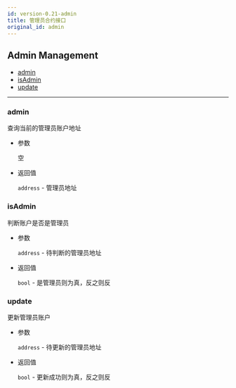 ```yaml
---
id: version-0.21-admin
title: 管理员合约接口
original_id: admin
---
```


<h2 class="hover-list">Admin Management</h2>

* [admin](#admin)
* [isAdmin](#isAdmin)
* [update](#update)

***

### admin

查询当前的管理员账户地址

* 参数

    空

* 返回值

    `address` - 管理员地址

### isAdmin

判断账户是否是管理员

* 参数

    `address` - 待判断的管理员地址

* 返回值

    `bool` - 是管理员则为真，反之则反

### update

更新管理员账户

* 参数

    `address` - 待更新的管理员地址

* 返回值

    `bool` - 更新成功则为真，反之则反
